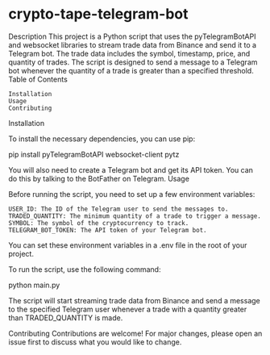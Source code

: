 # crypto-tape-telegram-bot

Description
This project is a Python script that uses the pyTelegramBotAPI and websocket libraries to stream trade data from Binance and send it to a Telegram bot. The trade data includes the symbol, timestamp, price, and quantity of trades. The script is designed to send a message to a Telegram bot whenever the quantity of a trade is greater than a specified threshold.
Table of Contents

    Installation
    Usage
    Contributing

Installation

To install the necessary dependencies, you can use pip:

pip install pyTelegramBotAPI websocket-client pytz

You will also need to create a Telegram bot and get its API token. You can do this by talking to the BotFather on Telegram.
Usage

Before running the script, you need to set up a few environment variables:

    USER_ID: The ID of the Telegram user to send the messages to.
    TRADED_QUANTITY: The minimum quantity of a trade to trigger a message.
    SYMBOL: The symbol of the cryptocurrency to track.
    TELEGRAM_BOT_TOKEN: The API token of your Telegram bot.

You can set these environment variables in a .env file in the root of your project.

To run the script, use the following command:

python main.py

The script will start streaming trade data from Binance and send a message to the specified Telegram user whenever a trade with a quantity greater than TRADED_QUANTITY is made.

Contributing
Contributions are welcome! For major changes, please open an issue first to discuss what you would like to change.